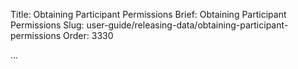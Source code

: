 Title: Obtaining Participant Permissions
Brief: Obtaining Participant Permissions
Slug: user-guide/releasing-data/obtaining-participant-permissions
Order: 3330

...